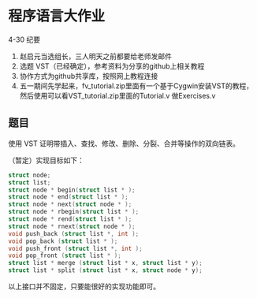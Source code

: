 # 程序语言大作业

4-30 纪要
1. 赵启元当选组长，三人明天之前都要给老师发邮件
2. 选题 VST（已经确定），参考资料为分享的github上相关教程
3. 协作方式为github共享库，按照网上教程连接
4. 五一期间先学起来，fv_tutorial.zip里面有一个基于Cygwin安装VST的教程，然后使用可以看VST_tutorial.zip里面的Tutorial.v 做Exercises.v

## 题目
使用 VST 证明带插入、查找、修改、删除、分裂、合并等操作的双向链表。

（暂定）实现目标如下：

```cpp
struct node;
struct list;
struct node * begin(struct list * );
struct node * end(struct list * );
struct node * next(struct node * );
struct node * rbegin(struct list * );
struct node * rend(struct list * );
struct node * rnext(struct node * );
void push_back (struct list *, int );
void pop_back (struct list * );
void push_front (struct list *, int );
void pop_front (struct list * );
struct list * merge (struct list * x, struct list * y);
struct list * split (struct list * x, struct node * y);
```

以上接口并不固定，只要能很好的实现功能即可。
